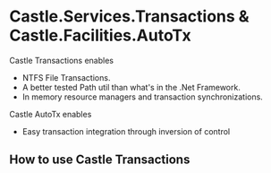 # Castle.Services.Transactions & Castle.Facilities.AutoTx

Castle Transactions enables

 * NTFS File Transactions.
 * A better tested Path util than what's in the .Net Framework.
 * In memory resource managers and transaction synchronizations.

Castle AutoTx enables

 * Easy transaction integration through inversion of control

## How to use Castle Transactions
